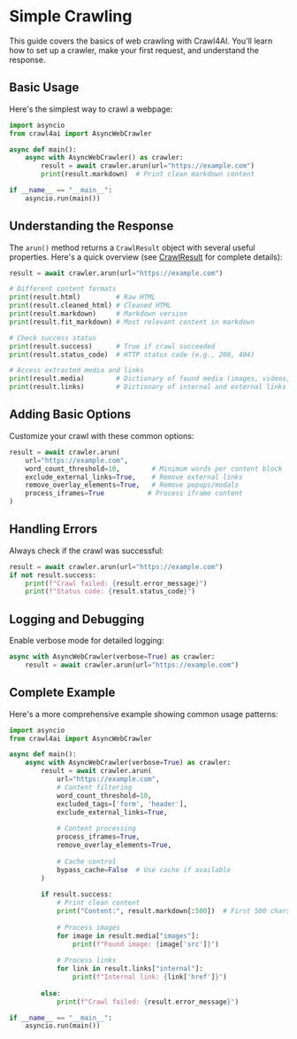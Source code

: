 # Simple Crawling

This guide covers the basics of web crawling with Crawl4AI. You'll learn how to set up a crawler, make your first request, and understand the response.

## Basic Usage

Here's the simplest way to crawl a webpage:

```python
import asyncio
from crawl4ai import AsyncWebCrawler

async def main():
    async with AsyncWebCrawler() as crawler:
        result = await crawler.arun(url="https://example.com")
        print(result.markdown)  # Print clean markdown content

if __name__ == "__main__":
    asyncio.run(main())
```

## Understanding the Response

The `arun()` method returns a `CrawlResult` object with several useful properties. Here's a quick overview (see [CrawlResult](../api/crawl-result.md) for complete details):

```python
result = await crawler.arun(url="https://example.com")

# Different content formats
print(result.html)         # Raw HTML
print(result.cleaned_html) # Cleaned HTML
print(result.markdown)     # Markdown version
print(result.fit_markdown) # Most relevant content in markdown

# Check success status
print(result.success)      # True if crawl succeeded
print(result.status_code)  # HTTP status code (e.g., 200, 404)

# Access extracted media and links
print(result.media)        # Dictionary of found media (images, videos, audio)
print(result.links)        # Dictionary of internal and external links
```

## Adding Basic Options

Customize your crawl with these common options:

```python
result = await crawler.arun(
    url="https://example.com",
    word_count_threshold=10,        # Minimum words per content block
    exclude_external_links=True,    # Remove external links
    remove_overlay_elements=True,   # Remove popups/modals
    process_iframes=True           # Process iframe content
)
```

## Handling Errors

Always check if the crawl was successful:

```python
result = await crawler.arun(url="https://example.com")
if not result.success:
    print(f"Crawl failed: {result.error_message}")
    print(f"Status code: {result.status_code}")
```

## Logging and Debugging

Enable verbose mode for detailed logging:

```python
async with AsyncWebCrawler(verbose=True) as crawler:
    result = await crawler.arun(url="https://example.com")
```

## Complete Example

Here's a more comprehensive example showing common usage patterns:

```python
import asyncio
from crawl4ai import AsyncWebCrawler

async def main():
    async with AsyncWebCrawler(verbose=True) as crawler:
        result = await crawler.arun(
            url="https://example.com",
            # Content filtering
            word_count_threshold=10,
            excluded_tags=['form', 'header'],
            exclude_external_links=True,
            
            # Content processing
            process_iframes=True,
            remove_overlay_elements=True,
            
            # Cache control
            bypass_cache=False  # Use cache if available
        )
        
        if result.success:
            # Print clean content
            print("Content:", result.markdown[:500])  # First 500 chars
            
            # Process images
            for image in result.media["images"]:
                print(f"Found image: {image['src']}")
            
            # Process links
            for link in result.links["internal"]:
                print(f"Internal link: {link['href']}")
                
        else:
            print(f"Crawl failed: {result.error_message}")

if __name__ == "__main__":
    asyncio.run(main())
```
